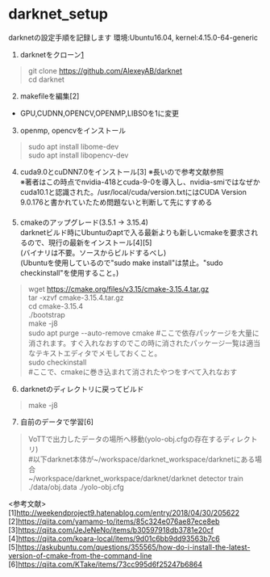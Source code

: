 # darknet_setup
darknetの設定手順を記録します
環境:Ubuntu16.04, kernel:4.15.0-64-generic  
  
1. darknetをクローン[1](今回はpjreddieの代わりにAlexeyABを使用)  
> git clone https://github.com/AlexeyAB/darknet  
> cd darknet  

2. makefileを編集[2]
- GPU,CUDNN,OPENCV,OPENMP,LIBSOを1に変更  
  
3. openmp, opencvをインストール
> sudo apt install libome-dev  
> sudo apt install libopencv-dev  
  
4. cuda9.0とcuDNN7.0をインストール[3]
※長いので参考文献参照  
※著者はこの時点でnvidia-418とcuda-9-0を導入し、nvidia-smiではなぜかcuda10.1と認識された。/usr/local/cuda/version.txtにはCUDA Version 9.0.176と書かれていたため問題ないと判断して先にすすめる  
　　
5. cmakeのアップグレード(3.5.1 -> 3.15.4)  
darknetビルド時にUbuntuのaptで入る最新よりも新しいcmakeを要求されるので、現行の最新をインストール[4][5]  
(バイナリは不要。ソースからビルドするべし)  
(Ubuntuを使用しているので"sudo make install"は禁止。"sudo checkinstall"を使用すること。)  
> wget https://cmake.org/files/v3.15/cmake-3.15.4.tar.gz  
> tar -xzvf cmake-3.15.4.tar.gz  
> cd cmake-3.15.4  
> ./bootstrap  
> make -j8  
> sudo apt purge --auto-remove cmake #ここで依存パッケージを大量に消されます。すぐ入れなおすのでこの時に消されたパッケージ一覧は適当なテキストエディタでメモしておくこと。  
> sudo checkinstall  
> #ここで、cmakeに巻き込まれて消されたやつをすべて入れなおす  
  
6. darknetのディレクトリに戻ってビルド  
> make -j8  
  
7. 自前のデータで学習[6]  
> VoTTで出力したデータの場所へ移動(yolo-obj.cfgの存在するディレクトリ)  
> #以下darknet本体が~/workspace/darknet_workspace/darknetにある場合  
> ~/workspace/darknet_workspace/darknet/darknet detector train ./data/obj.data ./yolo-obj.cfg  
  
  
<参考文献>  
[1]http://weekendproject9.hatenablog.com/entry/2018/04/30/205622  
[2]https://qiita.com/yamamo-to/items/85c324e076ae87ece8eb  
[3]https://qiita.com/JeJeNeNo/items/b30597918db3781e20cf  
[4]https://qiita.com/koara-local/items/9d01c6bb9dd93563b7c6  
[5]https://askubuntu.com/questions/355565/how-do-i-install-the-latest-version-of-cmake-from-the-command-line  
[6]https://qiita.com/KTake/items/73cc995d6f25247b6864  

